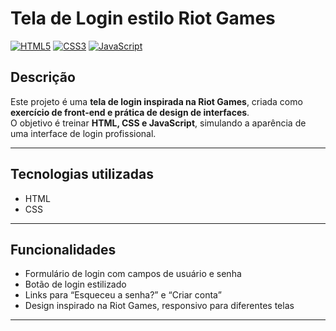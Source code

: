 # Tela de Login estilo Riot Games

[![HTML5](https://img.shields.io/badge/HTML5-E34F26?style=for-the-badge&logo=html5&logoColor=white)](https://developer.mozilla.org/pt-BR/docs/Web/HTML) 
[![CSS3](https://img.shields.io/badge/CSS3-1572B6?style=for-the-badge&logo=css3&logoColor=white)](https://developer.mozilla.org/pt-BR/docs/Web/CSS) 
[![JavaScript](https://img.shields.io/badge/JavaScript-F7DF1E?style=for-the-badge&logo=javascript&logoColor=black)](https://developer.mozilla.org/pt-BR/docs/Web/JavaScript)

## Descrição
Este projeto é uma **tela de login inspirada na Riot Games**, criada como **exercício de front-end e prática de design de interfaces**.  
O objetivo é treinar **HTML, CSS e JavaScript**, simulando a aparência de uma interface de login profissional.

---

## Tecnologias utilizadas
- HTML
- CSS

---

## Funcionalidades
- Formulário de login com campos de usuário e senha  
- Botão de login estilizado  
- Links para “Esqueceu a senha?” e “Criar conta”  
- Design inspirado na Riot Games, responsivo para diferentes telas

---
